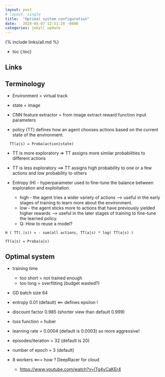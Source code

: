 ```yaml
---
layout: post
# layout: single
title:  "Optimal system configuration"
date:   2024-05-07 12:51:28 -0800
categories: jekyll update
---
```


{% include links/all.md %}

* toc
{:toc}


## Links

## Terminology

 * Environment = virtual track

 * state = image

 * CNN feature extractor = from image extract reward function input parameters

 * policy (TT) defines how an agent chooses actions based on the current state of the environment.

```
  TT(a|s) = Proba(action|state)
```

 * TT is more exploratory => TT assigns more similar probabilities to different actions

 * TT is less exploratory ==> TT assigns high probability to one or a few actions and low probability to others

 * Entropy (H) - hyperparameter used to fine-tune the balance between exploration and exploitation.
   * high - the agent tries a wider variety of actions --> useful in the early stages of training to learn more about the environment.
   * low - the agent sticks more to actions that have previously yielded higher rewards --> useful in the later stages of training to fine-tune the learned policy.
   * Q: How to reuse a model?

 ```
H ( TT(.|s)) = - sum(all actions, TT(a|s) * log( TT(a|s) )

TT(a|s) = Proba(a|s)
 ```

## Optimal system

 * training time
   * too short = not trained enough
   * too long = overfitting (budget wasted?)

 * GD batch size 64
 * entropy 0.01 (default)  <== defines epsilon !
 * discount factor 0.985 (shorter view than default 0.999)
 * loss function = huber
 * learning rate = 0.0004 (default is 0.0003) so more aggressive!
 * episodes/iteration = 32 (default is 20)
 * number of epoch = 3 (default)
 * 8 workers   <=== how ? DeepRacer for cloud
   * https://www.youtube.com/watch?v=lTg4yCaKEr4
